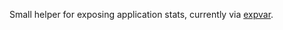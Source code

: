 Small helper for exposing application stats, currently via [expvar](https://golang.org/pkg/expvar/).
